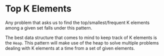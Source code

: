 # Top K Elements

Any problem that asks us to find the top/smallest/frequent K elements among a given set falls under this pattern.

The best data structure that comes to mind to keep track of K elements is the `Heap`. This pattern will make use of the heap to solve multiple problems dealing with K elements at a time from a set of given elements.